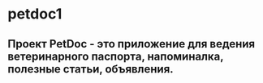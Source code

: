 # petdoc1

## Проект PetDoc - это приложение для ведения ветеринарного паспорта, напоминалка, полезные статьи, объявления.
